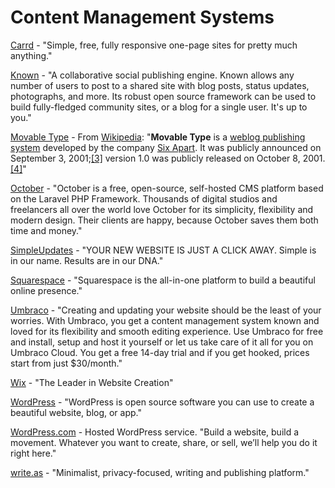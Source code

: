 # Content Management Systems

[Carrd](https://carrd.co/) - "Simple, free, fully responsive one-page sites for pretty much anything."

[Known](https://withknown.com/) - "A collaborative social publishing engine. Known allows any number of users to post to a shared site with blog posts, status updates, photographs, and more. Its robust open source framework can be used to build fully-fledged community sites, or a blog for a single user. It's up to you."

[Movable Type](https://www.movabletype.com/) - From [Wikipedia](https://en.wikipedia.org/wiki/Movable_Type): "**Movable Type** is a [weblog publishing system](https://en.wikipedia.org/wiki/Blog_software) developed by the company [Six Apart](https://en.wikipedia.org/wiki/Six_Apart). It was publicly announced on September 3, 2001;[\[3\]](https://en.wikipedia.org/wiki/Movable_Type#cite_note-3) version 1.0 was publicly released on October 8, 2001.[\[4\]](https://en.wikipedia.org/wiki/Movable_Type#cite_note-4)"

[October](https://octobercms.com/) - "October is a free, open-source, self-hosted CMS platform based on the Laravel PHP Framework. Thousands of digital studios and freelancers all over the world love October for its simplicity, flexibility and modern design. Their clients are happy, because October saves them both time and money."

[SimpleUpdates](https://www.simpleupdates.com/) - "YOUR NEW WEBSITE IS JUST A CLICK AWAY. Simple is in our name. Results are in our DNA."

[Squarespace](https://www.squarespace.com/?channel=pbr&subchannel=bing&source=branded&subcampaign=%28branded-squarespace%28only%29-us-search_squarespace_squarespace_e%29&msclkid=3d716fc577801407bd08331104cd7046) - "Squarespace is the all-in-one platform to build a beautiful online presence."

[Umbraco](https://umbraco.com/?msclkid=56397f8c2ac21063c6ba236257c2dfc1&utm_source=bing&utm_medium=cpc&utm_campaign=US%20-%20S%20-%20L%20-%20Brand%20name%20-%2029%2F3-19&utm_term=umbraco&utm_content=Umbraco%20EM) - "Creating and updating your website should be the least of your worries. With Umbraco, you get a content management system known and loved for its flexibility and smooth editing experience. Use Umbraco for free and install, setup and host it yourself or let us take care of it all for you on Umbraco Cloud. You get a free 14-day trial and if you get hooked, prices start from just $30/month."

[Wix](https://www.wix.com/html5bing/hiker-create-wix?utm_source=bing&utm_campaign=MS_Wix_NEW%5Ewix_English-x&experiment_id=wix%5Ebe%5E79783360752420%5Ewix&msclkid=3a0379c916c81b23bf6f251d6566e9ec&utm_medium=cpc) - "The Leader in Website Creation"

[WordPress](https://wordpress.org/) - "WordPress is open source software you can use to create a beautiful website, blog, or app."

[WordPress.com](https://wordpress.com/) - Hosted WordPress service. "Build a website, build a movement. Whatever you want to create, share, or sell, we’ll help you do it right here."

[write.as](https://write.as/) - "Minimalist, privacy-focused, writing and publishing platform."

